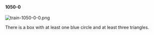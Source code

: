 #### 1050-0
![train-1050-0-0.png](https://github.com/lil-lab/nlvr/raw/master/nlvr/train/images/9/train-1050-0-0.png "train-1050-0-0.png")

There is a box with at least one blue circle and at least three triangles.